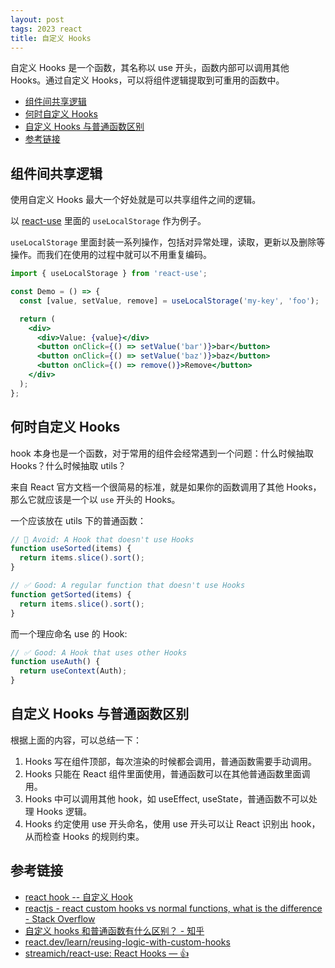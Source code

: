 ```yaml
---
layout: post
tags: 2023 react
title: 自定义 Hooks
---
```


自定义 Hooks 是一个函数，其名称以 use 开头，函数内部可以调用其他 Hooks。通过自定义 Hooks，可以将组件逻辑提取到可重用的函数中。

<!-- vim-markdown-toc GFM -->

- [组件间共享逻辑](#组件间共享逻辑)
- [何时自定义 Hooks](#何时自定义-hooks)
- [自定义 Hooks 与普通函数区别](#自定义-hooks-与普通函数区别)
- [参考链接](#参考链接)

<!-- vim-markdown-toc -->

## 组件间共享逻辑

使用自定义 Hooks 最大一个好处就是可以共享组件之间的逻辑。

以 [react-use](https://github.com/streamich/react-use) 里面的 `useLocalStorage` 作为例子。

`useLocalStorage` 里面封装一系列操作，包括对异常处理，读取，更新以及删除等操作。而我们在使用的过程中就可以不用重复编码。

```jsx
import { useLocalStorage } from 'react-use';

const Demo = () => {
  const [value, setValue, remove] = useLocalStorage('my-key', 'foo');

  return (
    <div>
      <div>Value: {value}</div>
      <button onClick={() => setValue('bar')}>bar</button>
      <button onClick={() => setValue('baz')}>baz</button>
      <button onClick={() => remove()}>Remove</button>
    </div>
  );
};
```

## 何时自定义 Hooks

hook 本身也是一个函数，对于常用的组件会经常遇到一个问题：什么时候抽取 Hooks？什么时候抽取 utils？

来自 React 官方文档一个很简易的标准，就是如果你的函数调用了其他 Hooks，那么它就应该是一个以 `use` 开头的 Hooks。

一个应该放在 utils 下的普通函数：

```js
// 🔴 Avoid: A Hook that doesn't use Hooks
function useSorted(items) {
  return items.slice().sort();
}

// ✅ Good: A regular function that doesn't use Hooks
function getSorted(items) {
  return items.slice().sort();
}
```

而一个理应命名 use 的 Hook:

```js
// ✅ Good: A Hook that uses other Hooks
function useAuth() {
  return useContext(Auth);
}
```

## 自定义 Hooks 与普通函数区别

根据上面的内容，可以总结一下：

1. Hooks 写在组件顶部，每次渲染的时候都会调用，普通函数需要手动调用。
2. Hooks 只能在 React 组件里面使用，普通函数可以在其他普通函数里面调用。
3. Hooks 中可以调用其他 hook，如 useEffect, useState，普通函数不可以处理 Hooks 逻辑。
4. Hooks 约定使用 use 开头命名，使用 use 开头可以让 React 识别出 hook，从而检查 Hooks 的规则约束。

## 参考链接

- [react hook -- 自定义 Hook](https://www.jianshu.com/p/cc58fc005070)
- [reactjs - react custom hooks vs normal functions, what is the difference - Stack Overflow](https://stackoverflow.com/questions/60133412/react-custom-hooks-vs-normal-functions-what-is-the-difference)
- [自定义 hooks 和普通函数有什么区别？ - 知乎](https://www.zhihu.com/question/491311403)
- [react.dev/learn/reusing-logic-with-custom-hooks](https://react.dev/learn/reusing-logic-with-custom-hooks)
- [streamich/react-use: React Hooks — 👍](https://github.com/streamich/react-use)
